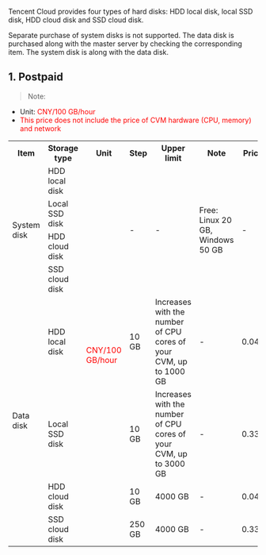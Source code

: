 Tencent Cloud provides four types of hard disks: HDD local disk, local SSD disk, HDD cloud disk and SSD cloud disk.

Separate purchase of system disks is not supported. The data disk is purchased along with the master server by checking the corresponding item. The system disk is along with the data disk.



## 1. Postpaid
>Note:
>
- Unit: <font color="red">CNY/100 GB/hour</font>
- <font color="red">This price does not include the price of CVM hardware (CPU, memory) and network</font>

<table class="diskHour">
        <tbody><tr>
            <th style="width: 5%;">Item</th>
            <th style="width: 5%;">Storage type</th>
						<th style="width: 10%;">Unit</th> 
            <th style="width: 20%;">Step</th>
<th style="width: 20%;">Upper limit</th>
						<th style="width: 20%;">Note</th>
            <th style="width: 30%;">Price</th>
        </tr>
        <tr>
            <td rowspan="4">System disk</td>
            <td>HDD local disk</td>
<td rowspan="8"><span style="color:red">CNY/100 GB/hour</span></td>
            <td rowspan="4">-</td>
            <td rowspan="4">-</td>
						<td rowspan="4">Free: Linux 20 GB, Windows 50 GB</td>
						<td rowspan="4">-</td>
        </tr>
        <tr>
            <td>Local SSD disk</td>
        </tr>
        <tr>
            <td>HDD cloud disk</td>
        </tr>
        <tr>
            <td>SSD cloud disk</td>
        </tr>
				<tr>
            <td rowspan="4">Data disk</td>
            <td>HDD local disk</td>
            <td>10 GB</td>
						<td>Increases with the number of CPU cores of your CVM, up to 1000 GB</td>
            <td>-</td>
            <td>0.042</td>
        </tr>
				<tr>
            <td >Local SSD disk</td>
            <td>10 GB</td>
            <td>Increases with the number of CPU cores of your CVM, up to 3000 GB</td>
            <td>-</td>
						<td>0.33</td>
        </tr>
        <tr>
            <td>HDD cloud disk</td>
            <td>10 GB</td>
            <td>4000 GB</td>
						<td>-</td>
            <td>0.042</td>
        </tr>
        <tr>
            <td>SSD cloud disk</td>
            <td>250 GB</td>
            <td>4000 GB</td>
						<td>-</td>
            <td>0.33</td>
        </tr>
    </tbody></table>
